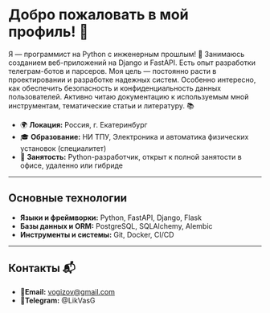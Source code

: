 # **Добро пожаловать в мой профиль! 👋**

Я — программист на Python с инженерным прошлым! 🚀 Занимаюсь созданием веб-приложений на Django и FastAPI. Есть опыт разработки телеграм-ботов и парсеров. Моя цель — постоянно расти в проектировании и разработке надежных систем. Особенно интересно, как обеспечить безопасность и конфиденциальность данных пользователей. Активно читаю документацию к используемым мной инструментам, тематические статьи и литературу. 📚

- 🌍 **Локация:** Россия, г. Екатеринбург 
- 🎓 **Образование:** НИ ТПУ, Электроника и автоматика физических установок (специалитет)
- 💼 **Занятость:** Python-разработчик, открыт к полной занятости в офисе, удаленно или гибриде

---

## **Основные технологии**

- **Языки и фреймворки:** Python, FastAPI, Django, Flask
- **Базы данных и ORM:** PostgreSQL, SQLAlchemy, Alembic
- **Инструменты и системы:** Git, Docker, CI/CD

---

## **Контакты 📬**

- 📧**Email:** vogizov@gmail.com 
- 💬**Telegram:** @LikVasG
